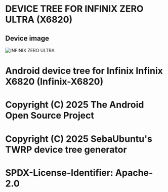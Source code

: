 
# DEVICE TREE FOR INFINIX ZERO ULTRA (X6820)
## Device image
![INFINIX ZERO ULTRA](https://fdn2.gsmarena.com/vv/pics/infinix/infinix-zero-ultra-1.jpg)

# Android device tree for Infinix Infinix X6820 (Infinix-X6820)

#
# Copyright (C) 2025 The Android Open Source Project
# Copyright (C) 2025 SebaUbuntu's TWRP device tree generator
#
# SPDX-License-Identifier: Apache-2.0
#
```
